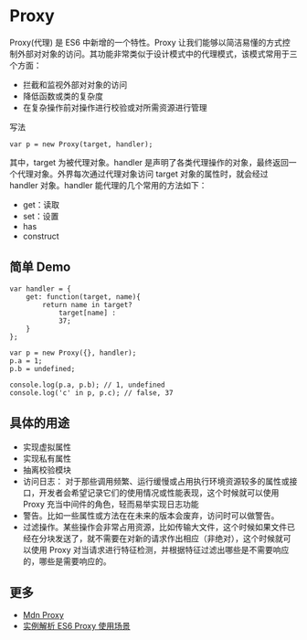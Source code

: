 # Proxy
Proxy(代理) 是 ES6 中新增的一个特性。Proxy 让我们能够以简洁易懂的方式控制外部对对象的访问。其功能非常类似于设计模式中的代理模式，该模式常用于三个方面：
* 拦截和监视外部对对象的访问
* 降低函数或类的复杂度
* 在复杂操作前对操作进行校验或对所需资源进行管理

写法
```
var p = new Proxy(target, handler);
```

其中，target 为被代理对象。handler 是声明了各类代理操作的对象，最终返回一个代理对象。外界每次通过代理对象访问 target 对象的属性时，就会经过 handler 对象。handler 能代理的几个常用的方法如下：
  * get：读取
  * set：设置
  * has
  * construct

## 简单 Demo
```
var handler = {
    get: function(target, name){
        return name in target?
            target[name] :
            37;
    }
};

var p = new Proxy({}, handler);
p.a = 1;
p.b = undefined;

console.log(p.a, p.b); // 1, undefined
console.log('c' in p, p.c); // false, 37
```

## 具体的用途
* 实现虚拟属性
* 实现私有属性
* 抽离校验模块
* 访问日志： 对于那些调用频繁、运行缓慢或占用执行环境资源较多的属性或接口，开发者会希望记录它们的使用情况或性能表现，这个时候就可以使用 Proxy 充当中间件的角色，轻而易举实现日志功能
* 警告。比如一些属性或方法在在未来的版本会废弃，访问时可以做警告。
* 过滤操作。某些操作会非常占用资源，比如传输大文件，这个时候如果文件已经在分块发送了，就不需要在对新的请求作出相应（非绝对），这个时候就可以使用 Proxy 对当请求进行特征检测，并根据特征过滤出哪些是不需要响应的，哪些是需要响应的。

## 更多
* [Mdn Proxy](https://developer.mozilla.org/en-US/docs/Web/JavaScript/Reference/Global_Objects/Proxy)
* [实例解析 ES6 Proxy 使用场景](http://pinggod.com/2016/%E5%AE%9E%E4%BE%8B%E8%A7%A3%E6%9E%90-ES6-Proxy-%E4%BD%BF%E7%94%A8%E5%9C%BA%E6%99%AF/)


